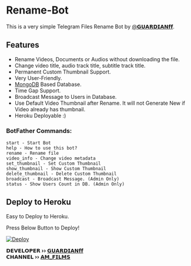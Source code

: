 # Rename-Bot
This is a very simple Telegram Files Rename Bot by [@𝗚𝗨𝗔𝗥𝗗𝗜𝗔𝗡𝗳𝗳](https://t.me/GUARDIANff).

## Features
- Rename Videos, Documents or Audios without downloading the file.
- Change video title, audio track title, subtitle track title.
- Permanent Custom Thumbnail Support.
- Very User-Friendly.
- [MongoDB](https://mongodb.com) Based Database.
- Time Gap Support.
- Broadcast Message to Users in Database.
- Use Default Video Thumbnail after Rename. It will not Generate New if Video already has thumbnail.
- Heroku Deployable :)

### BotFather Commands:
```
start - Start Bot
help - How to use this bot?
rename - Rename file
video_info - Change video metadata
set_thumbnail - Set Custom Thumbnail
show_thumbnail - Show Custom Thumbnail
delete_thumbnail - Delete Custom Thumbnail
broadcast - Broadcast Message. (Admin Only)
status - Show Users Count in DB. (Admin Only)
```

## Deploy to Heroku
Easy to Deploy to Heroku.


Press Below Button to Deploy!

[![Deploy](https://www.herokucdn.com/deploy/button.svg)](https://heroku.com/deploy?template=https://github.com/Guardianff/Adi-Rename-Bot)


<b>𝗗𝗘𝗩𝗘𝗟𝗢𝗣𝗘𝗥 ›› [𝗚𝗨𝗔𝗥𝗗𝗜𝗔𝗡𝗳𝗳](https://telegram.dog/GUARDIANff) </b>                                                                                                                                                                                    
<b>𝗖𝗛𝗔𝗡𝗡𝗘𝗟 ›› [𝗔𝗠_𝗙𝗜𝗟𝗠𝗦](https://t.me/am_films)</b>
